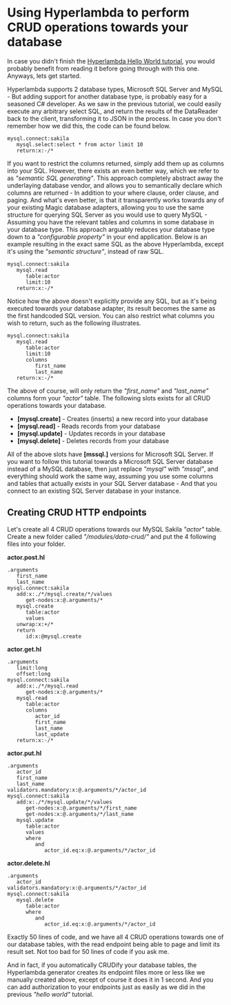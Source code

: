 # Using Hyperlambda to perform CRUD operations towards your database

In case you didn't finish the [Hyperlambda Hello World tutorial](/hyperlambda-hello-world),
you would probably benefit from reading it before going through with this one. Anyways,
lets get started.

Hyperlambda supports 2 database types, Microsoft SQL Server and MySQL - But adding support
for another database type, is probably easy for a seasoned C# developer. As we saw in
the previous tutorial, we could easily execute any arbitrary select SQL, and return the
results of the DataReader back to the client, transforming it to JSON in the process.
In case you don't remember how we did this, the code can be found below.

```
mysql.connect:sakila
   mysql.select:select * from actor limit 10
   return:x:-/*
```

If you want to restrict the columns returned, simply add them up as columns into your SQL.
However, there exists an even better way, which we refer to as _"semantic SQL generating"_.
This approach completely abstract away the underlaying database vendor,
and allows you to semantically declare which columns are returned - In addition to your
where clause, order clause, and paging. And what's even better, is that it transparently
works towards any of your existing Magic database adapters, allowing you to use the
same structure for querying SQL Server as you would use to query MySQL - Assuming you
have the relevant tables and columns in some database in your database type.
This approach arguably reduces your database type down to a _"configurable property"_
in your end application. Below is an example resulting in the exact same SQL as the
above Hyperlambda, except it's using the _"semantic structure"_, instead of raw SQL.

```
mysql.connect:sakila
   mysql.read
      table:actor
      limit:10
   return:x:-/*
```

Notice how the above doesn't explicitly provide any SQL, but as it's being
executed towards your database adapter, its result becomes the same as the
first handcoded SQL version. You can also restrict what columns you wish to
return, such as the following illustrates.

```
mysql.connect:sakila
   mysql.read
      table:actor
      limit:10
      columns
         first_name
         last_name
   return:x:-/*
```

The above of course, will only return the _"first_name"_ and _"last_name"_
columns form your _"actor"_ table. The following slots exists for all CRUD
operations towards your database.

* __[mysql.create]__ - Creates (inserts) a new record into your database
* __[mysql.read]__ - Reads records from your database
* __[mysql.update]__ - Updates records in your database
* __[mysql.delete]__ - Deletes records from your database

All of the above slots have **[mssql.]** versions for Microsoft SQL Server.
If you want to follow this tutorial towards a Microsoft SQL Server database
instead of a MySQL database, then just replace _"mysql"_ with _"mssql"_, and
everything should work the same way, assuming you use some columns and
tables that actually exists in your SQL Server database - And that you
connect to an existing SQL Server database in your instance.

## Creating CRUD HTTP endpoints

Let's create all 4 CRUD operations towards our MySQL Sakila _"actor"_ table.
Create a new folder called _"/modules/data-crud/"_ and put the 4 following
files into your folder.

**actor.post.hl**

```
.arguments
   first_name
   last_name
mysql.connect:sakila
   add:x:./*/mysql.create/*/values
      get-nodes:x:@.arguments/*
   mysql.create
      table:actor
      values
   unwrap:x:+/*
   return
      id:x:@mysql.create
```

**actor.get.hl**

```
.arguments
   limit:long
   offset:long
mysql.connect:sakila
   add:x:./*/mysql.read
      get-nodes:x:@.arguments/*
   mysql.read
      table:actor
      columns
         actor_id
         first_name
         last_name
         last_update
   return:x:-/*
```

**actor.put.hl**

```
.arguments
   actor_id
   first_name
   last_name
validators.mandatory:x:@.arguments/*/actor_id
mysql.connect:sakila
   add:x:./*/mysql.update/*/values
      get-nodes:x:@.arguments/*/first_name
      get-nodes:x:@.arguments/*/last_name
   mysql.update
      table:actor
      values
      where
         and
            actor_id.eq:x:@.arguments/*/actor_id
```

**actor.delete.hl**

```
.arguments
   actor_id
validators.mandatory:x:@.arguments/*/actor_id
mysql.connect:sakila
   mysql.delete
      table:actor
      where
         and
            actor_id.eq:x:@.arguments/*/actor_id
```

Exactly 50 lines of code, and we have all 4 CRUD operations towards one of our
database tables, with the read endpoint being able to page and limit its
result set. Not too bad for 50 lines of code if you ask me.

And in fact, if you automatically CRUDify your database tables, the Hyperlambda
generator creates its endpoint files more or less like we manually created
above, except of course it does it in 1 second. And you can add authorization
to your endpoints just as easily as we did in the previous _"hello world"_
tutorial.
